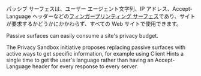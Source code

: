 パッシブ サーフェスは、ユーザー エージェント文字列、IP アドレス、Accept-Language ヘッダーなどの[フィンガープリンティング サーフェス](#fingerprinting-surface)であり、サイトが要求するかどうかにかかわらず、すべての Web サイトで使用できます。

Passive surfaces can easily consume a site's privacy budget.

The Privacy Sandbox initiative proposes replacing passive surfaces with active ways to get specific information, for example using Client Hints a single time to get the user's language rather than having an Accept-Language header for every response to every server.
